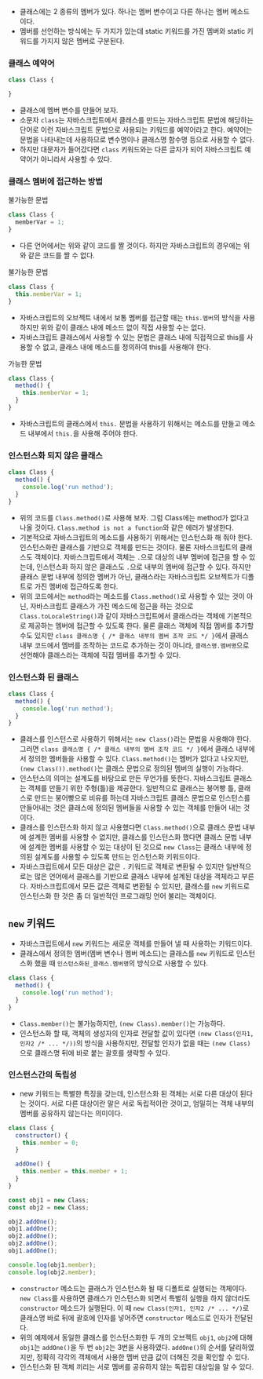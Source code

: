 - 클래스에는 2 종류의 멤버가 있다. 하나는 멤버 변수이고 다른 하나는 멤버 메소드이다.
- 멤버를 선언하는 방식에는 두 가지가 있는데 static 키워드를 가진 멤버와 static 키워드를 가지지 않은 멤버로 구분된다.

### 클래스 예약어
```js
class Class {

}
```
- 클래스에 멤버 변수를 만들어 보자.
- 소문자 `class`는 자바스크립트에서 클래스를 만드는 자바스크립트 문법에 해당하는 단어로 이런 자바스크립트 문법으로 사용되는 키워드를 예약어라고 한다. 예약어는 문법을 나타내는데 사용하므로 변수명이나 클래스명 함수명 등으로 사용할 수 없다.
- 하지만 대문자가 들어갔다면 `class` 키워드와는 다른 글자가 되어 자바스크립트 예약어가 아니라서 사용할 수 있다.

### 클래스 멤버에 접근하는 방법
불가능한 문법
```js
class Class {
  memberVar = 1;
}
```
- 다른 언어에서는 위와 같이 코드를 짤 것이다. 하지만 자바스크립트의 경우에는 위와 같은 코드를 짤 수 없다.

불가능한 문법
```js
class Class {
  this.memberVar = 1;
}
```
- 자바스크립트의 오브젝트 내에서 보통 멤버를 접근할 때는 `this.멤버`의 방식을 사용하지만 위와 같이 클래스 내에 메소드 없이 직접 사용할 수는 없다.
- 자바스크립트 클래스에서 사용할 수 있는 문법은 클래스 내에 직접적으로 this를 사용할 수 없고, 클래스 내에 메소드를 정의하여 this를 사용해야 한다.

가능한 문법
```js
class Class {
  method() {
    this.memberVar = 1;
  }
}
```
- 자바스크립트의 클래스에서 `this.` 문법을 사용하기 위해서는 메소드를 만들고 메소드 내부에서 `this.`을 사용해 주어야 한다.

### 인스턴스화 되지 않은 클래스
```js
class Class {
  method() {
    console.log('run method');
  }
}
```
- 위의 코드를 `Class.method()`로 사용해 보자. 그럼 Class에는 method가 없다고 나올 것이다. `Class.method is not a function`와 같은 에러가 발생한다.
- 기본적으로 자바스크립트의 메소드를 사용하기 위해서는 인스턴스화 해 줘야 한다. 인스턴스화란 클래스를 기반으로 객체를 만드는 것이다. 물론 자바스크립트의 클래스도 객체이다. 자바스크립트에서 객체는 `.`으로 대상의 내부 멤버에 접근을 할 수 있는데, 인스턴스화 하지 않은 클래스도 `.`으로 내부의 멤버에 접근할 수 있다. 하지만 클래스 문법 내부에 정의한 멤버가 아닌, 클래스라는 자바스크립트 오브젝트가 디폴트로 가진 멤버에 접근하도록 한다.
- 위의 코드에서는 `method`라는 메소드를 `Class.method()`로 사용할 수 있는 것이 아닌, 자바스크립트 클래스가 가진 메소드에 접근을 하는 것으로 `Class.toLocaleString()`과 같이 자바스크립트에서 클래스라는 객체에 기본적으로 제공하는 멤버에 접근할 수 있도록 한다. 물론 클래스 객체에 직접 멤버를 추가할 수도 있지만 `class 클래스명 { /* 클래스 내부의 멤버 조작 코드 */ }`에서 클래스 내부 코드에서 멤버를 조작하는 코드로 추가하는 것이 아니라, `클래스명.멤버명`으로 선언해야 클래스라는 객체에 직접 멤버를 추가할 수 있다.

### 인스턴스화 된 클래스
```js
class Class {
  method() {
    console.log('run method');
  }
}
```
- 클래스를 인스턴스로 사용하기 위해서는 `new Class()`라는 문법을 사용해야 한다. 그러면 `class 클래스명 { /* 클래스 내부의 멤버 조작 코드 */ }`에서 클래스 내부에서 정의한 멤버들을 사용할 수 있다. `Class.method()`는 멤버가 없다고 나오지만, `(new Class()).method()`는 클래스 문법으로 정의된 멤버의 실행이 가능하다.
- 인스턴스의 의미는 설계도를 바탕으로 만든 무언가를 뜻한다. 자바스크립트 클래스는 객체를 만들기 위한 주형(틀)을 제공한다. 일반적으로 클래스는 붕어빵 틀, 클래스로 만드는 붕어빵으로 비유를 하는데 자바스크립트 클래스 문법으로 인스턴스를 만들어내는 것은 클래스에 정의된 멤버들을 사용할 수 있는 객체를 만들어 내는 것이다.
- 클래스를 인스턴스화 하지 않고 사용했다면 `Class.method()`으로 클래스 문법 내부에 설계한 멤버를 사용할 수 없지만, 클래스를 인스턴스화 했다면 클래스 문법 내부에 설계한 멤버를 사용할 수 있는 대상이 된 것으로 `new Class`는 클래스 내부에 정의된 설계도를 사용할 수 있도록 만드는 인스턴스화 키워드이다.
- 자바스크립트에서 모든 대상은 값은 `.` 키워드로 객체로 변환될 수 있지만 일반적으로는 많은 언어에서 클래스를 기반으로 클래스 내부에 설계된 대상을 객체라고 부른다. 자바스크립트에서 모든 값은 객체로 변환될 수 있지만, 클래스를 `new` 키워드로 인스턴스화 한 것은 좀 더 일반적인 프로그래밍 언어 불리는 객체이다.

## `new` 키워드
- 자바스크립트에서 `new` 키워드는 새로운 객체를 만들어 낼 때 사용하는 키워드이다.
- 클래스에서 정의한 멤버(멤버 변수나 멤버 메소드)는 클래스를 `new` 키워드로 인스턴스화 했을 때 `인스턴스화된_클래스.멤버명`의 방식으로 사용할 수 있다.
```js
class Class {
  method() {
    console.log('run method');
  }
}
```
- `Class.member()`는 불가능하지만, `(new Class).member()`는 가능하다.
- 인스턴스화 할 때, 객체의 생성자의 인자로 전달할 값이 있다면 `(new Class(인자1, 인자2 /* ... */))`의 방식을 사용하지만, 전달할 인자가 없을 때는 `(new Class)`으로 클래스명 뒤에 바로 붙는 괄호를 생략할 수 있다.

### 인스턴스간의 독립성
- new 키워드는 특별한 특징을 갖는데, 인스턴스화 된 객체는 서로 다른 대상이 된다는 것이다. 서로 다른 대상이란 말은 서로 독립적이란 것이고, 엄밀히는 객체 내부의 멤버를 공유하지 않는다는 의미이다.
```js
class Class {
  constructor() {
    this.member = 0;
  }

  addOne() {
    this.member = this.member + 1;
  }
}

const obj1 = new Class;
const obj2 = new Class;

obj2.addOne();
obj1.addOne();
obj2.addOne();
obj2.addOne();
obj1.addOne();

console.log(obj1.member);
console.log(obj2.member);
```
- `constructor` 메소드는 클래스가 인스턴스화 될 때 디폴트로 실행되는 객체이다. `new Class`를 사용하면 클래스가 인스턴스화 되면서 특별히 실행을 하지 않더라도 `constructor` 메소드가 실행된다. 이 때 `new Class(인자1, 인자2 /* ... */)`로 클래스명 바로 뒤에 괄호에 인자를 넣어주면 `constructor` 메소드로 인자가 전달된다.
- 위의 예제에서 동일한 클래스를 인스턴스화한 두 개의 오브젝트 `obj1`, `obj2`에 대해 `obj1`는 `addOne()`을 두 번 `obj2`는 3번을 사용하였다. `addOne()`의 순서를 달리하였지만, 정확히 각각의 객체에서 사용한 멤버 만큼 값이 더해진 것을 확인할 수 있다.
- 인스턴스화 된 객체 끼리는 서로 멤버를 공유하지 않는 독립된 대상임을 알 수 있다.

